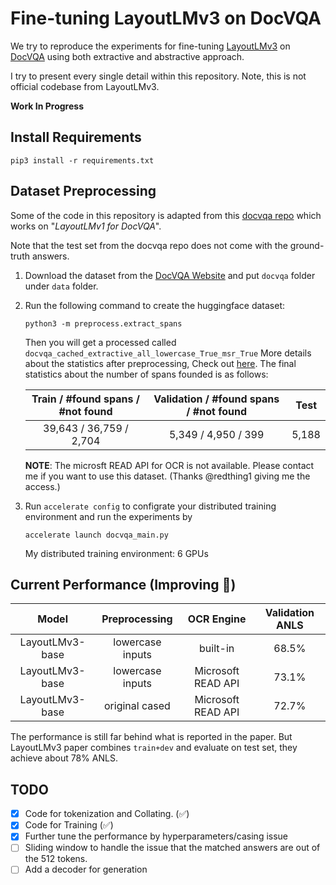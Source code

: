 # Fine-tuning LayoutLMv3 on DocVQA

We try to reproduce the experiments for fine-tuning [LayoutLMv3](https://arxiv.org/abs/2204.08387) on [DocVQA](https://www.docvqa.org/datasets/docvqa) using both 
extractive and abstractive approach.

I try to present every single detail within this repository. Note, this is not official codebase from LayoutLMv3.

__Work In Progress__


## Install Requirements
```pip3 install -r requirements.txt```

## Dataset Preprocessing
Some of the code in this repository is adapted from this [docvqa repo](https://github.com/anisha2102/docvqa) 
which works on "_LayoutLMv1 for DocVQA_".

Note that the test set from the docvqa repo does not come with the ground-truth answers.

1. Download the dataset from the [DocVQA Website](https://www.docvqa.org/datasets/docvqa) and put `docvqa` folder under `data` folder.
2. Run the following command to create the huggingface dataset:
    ```
    python3 -m preprocess.extract_spans
    ```
   Then you will get a processed called `docvqa_cached_extractive_all_lowercase_True_msr_True`
   More details about the statistics after preprocessing, Check out [here](/docs/preprocess.md).
   The final statistics about the number of spans founded is as follows:

   | Train / #found spans / #not found | Validation  / #found spans / #not found | Test  |
   |:---------------------------------:|:---------------------------------------:|:-----:|
   |      39,643 / 36,759 / 2,704      |           5,349 / 4,950 / 399           | 5,188 |
   
   __NOTE__: The microsft READ API for OCR is not available. Please contact me if you want to use this dataset. (Thanks @redthing1 giving me the access.)
   
3. Run `accelerate config` to configrate your distributed training environment and run the experiments by
   ```
   accelerate launch docvqa_main.py
   ```
   
   My distributed training environment: 6 GPUs
   
## Current Performance (Improving :rocket:)
|     Model |  Preprocessing   |     OCR Engine     | Validation ANLS |
|:---------------:|:----------------:|:-----:|:---------------:|
| LayoutLMv3-base | lowercase inputs |      built-in      |      68.5%      |
| LayoutLMv3-base | lowercase inputs |   Microsoft READ API |      73.1%      |
| LayoutLMv3-base |  original cased  |   Microsoft READ API |      72.7%      |

The performance is still far behind what is reported in the paper. 
But LayoutLMv3 paper combines `train+dev` and evaluate on test set, they achieve about 78% ANLS.

## TODO
- [X] Code for tokenization and Collating. (:white_check_mark:)
- [x] Code for Training (:white_check_mark:)
- [x] Further tune the performance by hyperparameters/casing issue
- [ ] Sliding window to handle the issue that the matched answers are out of the 512 tokens.
- [ ] Add a decoder for generation